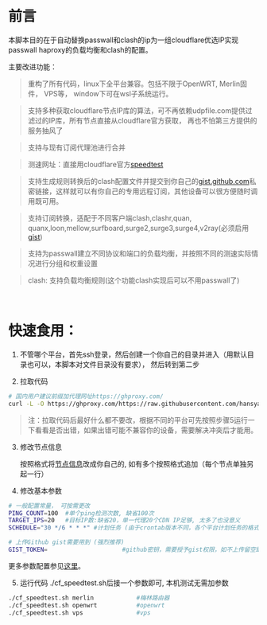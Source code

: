 # 前言

本脚本目的在于自动替换passwall和clash的ip为一组cloudflare优选IP实现passwall haproxy的负载均衡和clash的配置。

主要改进功能：
>重构了所有代码，linux下全平台兼容。包括不限于OpenWRT, Merlin固件， VPS等， window下可在wsl子系统运行。

>支持多种获取cloudflare节点IP库的算法，可不再依赖udpfile.com提供过滤过的IP库，所有节点直接从cloudflare官方获取， 再也不怕第三方提供的服务抽风了

>支持与现有订阅代理池进行合并

>测速网址：直接用cloudflare官方[speedtest](https://speed.cloudflare.com)

>支持生成规则转换后的clash配置文件并提交到你自己的[gist.github.com](https://gist.github.com)私密链接，这样就可以有你自己的专用远程订阅，其他设备可以很方便随时调用既可用。

>支持订阅转换，适配于不同客户端clash,clashr,quan, quanx,loon,mellow,surfboard,surge2,surge3,surge4,v2ray(必须启用[gist](https://gist.github.com))

>支持为passwall建立不同协议和端口的负载均衡，并按照不同的测速实际情况进行分组和权重设置

>clash: 支持负载均衡规则(这个功能clash实现后可以不用passwall了)


<br>

# 快速食用：

1. 不管哪个平台，首先ssh登录，然后创建一个你自己的目录并进入（用默认目录也可以，本脚本对文件目录没有要求）， 然后转到第二步


2. 拉取代码

```bash
# 国内用户建议前缀加代理网址https://ghproxy.com/
curl -L -O https://ghproxy.com/https://raw.githubusercontent.com/hansyao/breakwall/master/cf_speedtest.sh
```
>注：拉取代码后最好什么都不要改，根据不同的平台可先按照步骤5运行一下看看是否出错，如果出错可能不兼容你的设备，需要解决冲突后才能用。

3. 修改节点信息

    按照格式将[节点信息](../../main/breakwall/cf_speedtest.sh#L72)改成你自己的, 如有多个按照格式追加（每个节点单独另起一行）

4. 修改基本参数

```bash
# 一般配置常量， 可按需更改
PING_COUNT=100	#单个ping检测次数, 缺省100次
TARGET_IPS=20	#目标IP数:缺省20，单一代理20个CDN IP足够, 太多了也没意义
SCHEDULE="30 */6 * * *"	#计划任务 (由于crontab版本不同，各个平台计划任务的格式可能会稍有差异，按实际情况填写)

# 上传Github gist需要用到 (强烈推荐)
GIST_TOKEN=						#github密钥，需要授予gist权限，如不上传留空即可

```

更多参数配置参见[这里](../../main/breakwall/cf_speedtest.sh#L3-L46)。

5. 运行代码
./cf_speedtest.sh后接一个参数即可, 本机测试无需加参数
```bash
./cf_speedtest.sh merlin            #梅林路由器 
./cf_speedtest.sh openwrt           #openwrt
./cf_speedtest.sh vps               #vps

```



